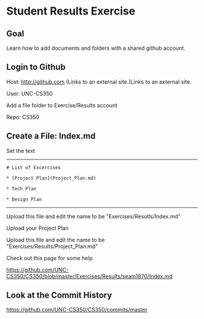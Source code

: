 
# Student Results Exercise  
 
## Goal

Learn how to add documents and folders with a shared github account.

 

## Login to Github

Host:  http://github.com (Links to an external site.)Links to an external site.

User: UNC-CS350


Add a file folder to Exercise/Results account

Repo: CS350

## Create a File: Index.md

Set the text

---

    # List of Excercises

    * [Project Plan](Project_Plan.md)

    * Tech Plan

    * Design Plan

---

Upload this file and edit the name to be "Exercises/Results/Index.md"

Upload your Project Plan

Upload this file and edit the name to be "Exercises/Results/Project_Plan.md"

Check out this page for some help

https://github.com/UNC-CS350/CS350/blob/master/Exercises/Results/seam1870/Index.md
 

## Look at the Commit History

https://github.com/UNC-CS350/CS350/commits/master
